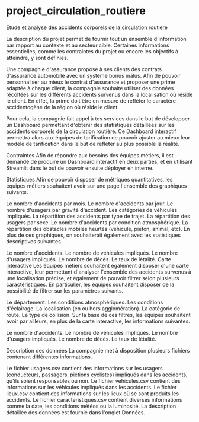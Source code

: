 # project_circulation_routiere
Étude et analyse des accidents corporels de la circulation routière

La description du projet permet de fournir tout un ensemble d'information par rapport au contexte et au secteur cible. Certaines informations essentielles, comme les contraintes du projet ou encore les objectifs à atteindre, y sont définies.

Une compagnie d'assurance propose à ses clients des contrats d'assurance automobile avec un système bonus malus. Afin de pouvoir personnaliser au mieux le contrat d'assurance et proposer une prime adaptée à chaque client, la compagnie souhaite utiliser des données récoltées sur les différents accidents survenus dans la localisation où réside le client. En effet, la prime doit être en mesure de refléter le caractère accidentogène de la région où réside le client.

Pour cela, la compagnie fait appel à tes services dans le but de développer un Dashboard permettant d'obtenir des statistiques détaillées sur les accidents corporels de la circulation routière. Ce Dashboard interactif permettra alors aux équipes de tarification de pouvoir ajuster au mieux leur modèle de tarification dans le but de refléter au plus possible la réalité.

Contraintes
Afin de répondre aux besoins des équipes métiers, il est demandé de produire un Dashboard interactif en deux parties, et en utilisant Streamlit dans le but de pouvoir ensuite déployer en interne.

Statistiques
Afin de pouvoir disposer de métriques quantitatives, les équipes métiers souhaitent avoir sur une page l'ensemble des graphiques suivants.

Le nombre d'accidents par mois.
Le nombre d'accidents par jour.
Le nombre d'usagers par gravité d'accident.
Les catégories de véhicules impliqués.
La répartition des accidents par type de trajet.
La répartition des usagers par sexe.
Le nombre d'accidents par condition atmosphérique.
La répartition des obstacles mobiles heurtés (véhicule, piéton, animal, etc).
En plus de ces graphiques, on souhaiterait également avec les statistiques descriptives suivantes.

Le nombre d'accidents.
Le nombre de véhicules impliqués.
Le nombre d'usagers impliqués.
Le nombre de décès.
Le taux de létalité.
Carte interactive
Les équipes métiers souhaitent également disposer d'une carte interactive, leur permettant d'analyser l'ensemble des accidents survenus à une localisation précise, et également de pouvoir filtrer selon plusieurs caractéristiques. En particulier, les équipes souhaitent disposer de la possibilité de filtrer sur les paramètres suivants.

Le département.
Les conditions atmosphériques.
Les conditions d'éclairage.
La localisation (en ou hors agglomération).
La catégorie de route.
Le type de collision.
Sur la base de ces filtres, les équipes souhaitent avoir par ailleurs, en plus de la carte interactive, les informations suivantes.

Le nombre d'accidents.
Le nombre de véhicules impliqués.
Le nombre d'usagers impliqués.
Le nombre de décès.
Le taux de létalité.

Description des données
La compagnie met à disposition plusieurs fichiers contenant différentes informations.

Le fichier usagers.csv contient des informations sur les usagers (conducteurs, passagers, piétions cyclistes) impliqués dans les accidents, qu'ils soient responsables ou non.
Le fichier vehicules.csv contient des informations sur les véhicules impliqués dans les accidents.
Le fichier lieux.csv contient des informations sur les lieux où se sont produits les accidents.
Le fichier caracteristiques.csv contient diverses informations comme la date, les conditions météos ou la luminosité.
La description détaillée des données est fournie dans l'onglet Données.
